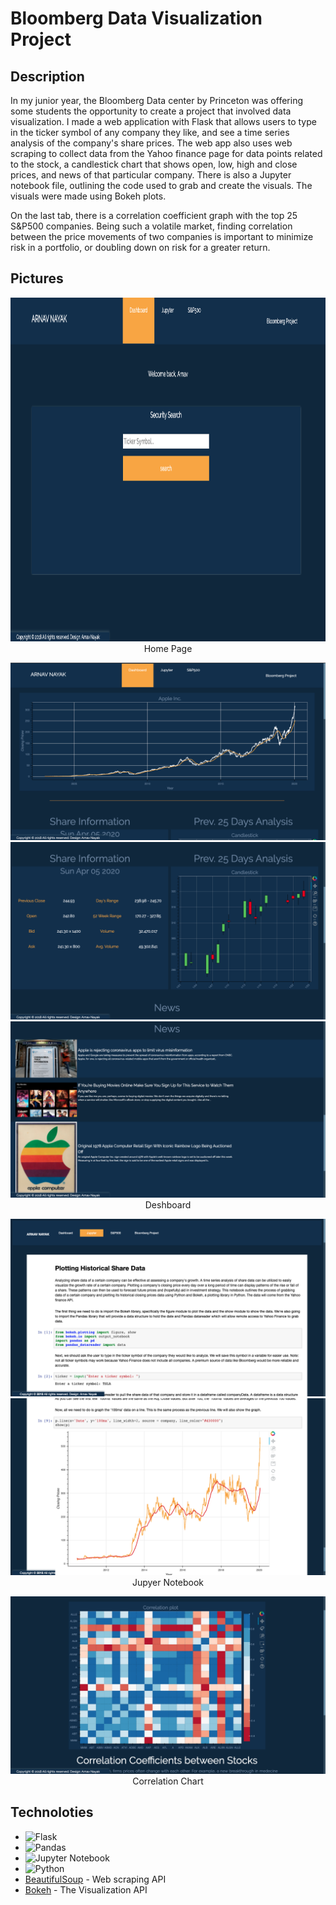 # Bloomberg Data Visualization Project

## Description
In my junior year, the Bloomberg Data center by Princeton was offering some students the opportunity to create a project that involved data visualization. I made a web application with Flask that allows users to type in the ticker symbol of any company they like, and see a time series analysis of the company's share prices. The web app also uses web scraping to collect data from the Yahoo finance page for data points related to the stock, a candlestick chart that shows open, low, high and close prices, and news of that particular company. There is also a Jupyter notebook file, outlining the code used to grab and create the visuals. The visuals were made using Bokeh plots.

On the last tab, there is a correlation coefficient graph with the top 25 S&P500 companies. Being such a volatile market, finding correlation between the price movements of two companies is important to minimize risk in a portfolio, or doubling down on risk for a greater return. 

## Pictures
<div align="center">
  <img src="images/home.png" width="700" height="550">
  Home Page
  
  ![](images/dash1.png)
  ![](images/dash2.png)
  ![](images/dash3.png)
  Deshboard
  
  ![](images/jupyter1.png)
  ![](images/jupyter2.png)
  Jupyer Notebook
  
  ![](images/correlation.png)
  Correlation Chart
</div>

## Technoloties
- ![Flask](https://img.shields.io/badge/flask-%23000.svg?style=for-the-badge&logo=flask&logoColor=white)
- ![Pandas](https://img.shields.io/badge/pandas-%23150458.svg?style=for-the-badge&logo=pandas&logoColor=white)
- ![Jupyter Notebook](https://img.shields.io/badge/jupyter-%23FA0F00.svg?style=for-the-badge&logo=jupyter&logoColor=white)
- ![Python](https://img.shields.io/badge/python-3670A0?style=for-the-badge&logo=python&logoColor=ffdd54)
- [BeautifulSoup](https://www.crummy.com/software/BeautifulSoup/bs4/doc/) - Web scraping API
- [Bokeh](https://docs.bokeh.org/en/latest/index.html) - The Visualization API
